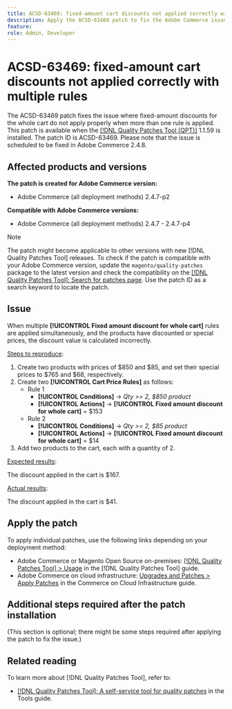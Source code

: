 ```yaml
---
title: ACSD-63469: fixed-amount cart discounts not applied correctly with multiple rules
description: Apply the ACSD-63469 patch to fix the Adobe Commerce issue where fixed-amount discounts for the whole cart do not apply properly when more than one rule is applied.
feature: 
role: Admin, Developer
---
```


# ACSD-63469: fixed-amount cart discounts not applied correctly with multiple rules

The ACSD-63469 patch fixes the issue where fixed-amount discounts for the whole cart do not apply properly when more than one rule is applied. This patch is available when the [[!DNL Quality Patches Tool (QPT)]](/help/tools/quality-patches-tool/quality-patches-tool-to-self-serve-quality-patches.md) 1.1.59 is installed. The patch ID is ACSD-63469. Please note that the issue is scheduled to be fixed in Adobe Commerce 2.4.8.

## Affected products and versions

**The patch is created for Adobe Commerce version:**

* Adobe Commerce (all deployment methods) 2.4.7-p2

**Compatible with Adobe Commerce versions:**

* Adobe Commerce (all deployment methods) 2.4.7 - 2.4.7-p4

>[!NOTE]
>
>The patch might become applicable to other versions with new [!DNL Quality Patches Tool] releases. To check if the patch is compatible with your Adobe Commerce version, update the `magento/quality-patches` package to the latest version and check the compatibility on the [[!DNL Quality Patches Tool]: Search for patches page](https://experienceleague.adobe.com/tools/commerce-quality-patches/index.html). Use the patch ID as a search keyword to locate the patch.

## Issue

When multiple **[!UICONTROL Fixed amount discount for whole cart]** rules are applied simultaneously, and the products have discounted or special prices, the discount value is calculated incorrectly. 

<u>Steps to reproduce</u>:

1. Create two products with prices of $850 and $85, and set their special prices to $765 and $68, respectively.
1. Create two **[!UICONTROL Cart Price Rules]** as follows:
    * Rule 1
        * **[!UICONTROL Conditions]** -> *Qty >= 2, $850 product*
        * **[!UICONTROL Actions]** -> **[!UICONTROL Fixed amount discount for whole cart]** = $153
    * Rule 2
        * **[!UICONTROL Conditions]** -> *Qty >= 2, $85 product*
        * **[!UICONTROL Actions]** -> **[!UICONTROL Fixed amount discount for whole cart]** = $14
1. Add two products to the cart, each with a quantity of 2.

<u>Expected results</u>:

The discount applied in the cart is $167.

<u>Actual results</u>:

The discount applied in the cart is $41.

## Apply the patch

To apply individual patches, use the following links depending on your deployment method:

* Adobe Commerce or Magento Open Source on-premises: [[!DNL Quality Patches Tool] > Usage](/help/tools/quality-patches-tool/usage.md) in the [!DNL Quality Patches Tool] guide.
* Adobe Commerce on cloud infrastructure: [Upgrades and Patches > Apply Patches](https://experienceleague.adobe.com/docs/commerce-cloud-service/user-guide/develop/upgrade/apply-patches.html) in the Commerce on Cloud Infrastructure guide.

## Additional steps required after the patch installation

(This section is optional; there might be some steps required after applying the patch to fix the issue.) 

## Related reading

To learn more about [!DNL Quality Patches Tool], refer to:

* [[!DNL Quality Patches Tool]: A self-service tool for quality patches](/help/tools/quality-patches-tool/quality-patches-tool-to-self-serve-quality-patches.md) in the Tools guide.

